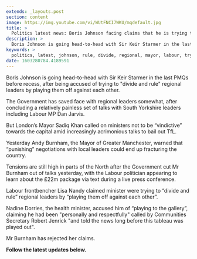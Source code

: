 ```yaml
--- 
extends: _layouts.post 
section: content 
image: https://img.youtube.com/vi/WUtFNCI7WKU/mqdefault.jpg 
title: > 
  Politics latest news: Boris Johnson facing claims that he is trying to 'divide and rule' 
description: > 
  Boris Johnson is going head-to-head with Sir Keir Starmer in the last PMQs before recess, after being accused of trying to "divide and rule" regional leaders by playing them off against each other.The Government has saved face with regional leaders somewhat, after concluding a relatively painless set of talks with South Yorkshire leaders including Labour MP Dan Jarvis.But London’s Mayor Sadiq Khan called on ministers not to be “vindictive” towards the capital amid increasingly acrimonious talks to bail out TfL.Yesterday Andy Burnham, the Mayor of Greater Manchester, warned that “punishing” negotiations with local leaders could end up fracturing the country.Labour frontbencher Lisa Nandy claimed minister were trying to “divide and rule” regional leaders by “playing them off against each other”. 
keywords: > 
  politics, latest, johnson, rule, divide, regional, mayor, labour, trying, playing, burnham, minister, leaders, facing, claims, boris, talks 
date: 1603280784.4189591 
--- 
```

<div> 
<p>Boris Johnson is going&#160;head-to-head with Sir Keir Starmer in the last PMQs before recess,&#160;after being accused of trying to "divide and rule" regional leaders by playing them off against each other.&#160;</p>
<p>The Government has saved face with regional leaders somewhat, after concluding a relatively painless set of talks with South Yorkshire leaders including Labour MP Dan Jarvis.&#160;</p>
<p>But London&#8217;s Mayor Sadiq Khan called on ministers not to be &#8220;vindictive&#8221; towards the capital amid increasingly acrimonious talks to bail out TfL.&#160;</p>
<p>Yesterday Andy Burnham, the Mayor of Greater Manchester, warned that &#8220;punishing&#8221; negotiations with local leaders could end up fracturing the country.&#160;</p>
<p>Tensions are still high in parts of the North after the Government cut Mr Burnham out of talks yesterday, with the Labour politician appearing to learn about the &#163;22m package via text during a live press conference.&#160;</p>
<p>Labour frontbencher Lisa Nandy claimed minister were trying to &#8220;divide and rule&#8221; regional leaders by &#8220;playing them off against each other&#8221;.&#160;</p>
<p>Nadine Dorries, the health minister, accused him of &#8220;playing to the gallery&#8221;, claiming he had been "personally and respectfully" called by Communities Secretary Robert Jenrick "and told the news long before this tableau was played out".</p>
<p>Mr Burnham has rejected her claims.&#160;</p>
<p><strong>Follow the latest updates below.</strong></p>
</div>